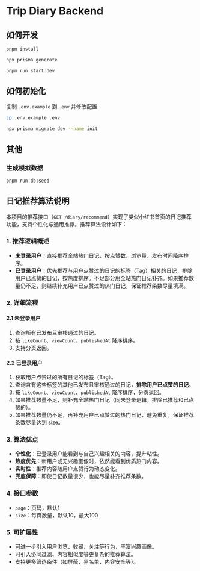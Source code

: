 # Trip Diary Backend

## 如何开发

```bash
pnpm install
```

```bash
npx prisma generate
```

```bash
pnpm run start:dev
```

## 如何初始化

复制 `.env.example` 到 `.env` 并修改配置

```bash
cp .env.example .env
```

```bash
npx prisma migrate dev --name init
```

## 其他

### 生成模拟数据

```bash
pnpm run db:seed
```

## 日记推荐算法说明

本项目的推荐接口（`GET /diary/recommend`）实现了类似小红书首页的日记推荐功能，支持个性化与通用推荐。推荐算法设计如下：

### 1. 推荐逻辑概述

- **未登录用户**：直接推荐全站热门日记，按点赞数、浏览量、发布时间降序排序。
- **已登录用户**：优先推荐与用户点赞过的日记的标签（Tag）相关的日记，排除用户已点赞的日记，按热度排序。不足部分用全站热门日记补齐。如果推荐数量仍不足，则继续补充用户已点赞过的热门日记，保证推荐条数尽量填满。

### 2. 详细流程

#### 2.1 未登录用户

1. 查询所有已发布且审核通过的日记。
2. 按 `likeCount`、`viewCount`、`publishedAt` 降序排序。
3. 支持分页返回。

#### 2.2 已登录用户

1. 获取用户点赞过的所有日记的标签（Tag）。
2. 查询含有这些标签的其他已发布且审核通过的日记，**排除用户已点赞的日记**。
3. 按 `likeCount`、`viewCount`、`publishedAt` 降序排序，分页返回。
4. 如果推荐数量不足，则补充全站热门日记（同未登录逻辑，排除已推荐和已点赞的）。
5. 如果推荐数量仍不足，再补充用户已点赞过的热门日记，避免重复，保证推荐条数尽量达到 size。

### 3. 算法优点

- **个性化**：已登录用户能看到与自己兴趣相关的内容，提升粘性。
- **热度优先**：新用户或无兴趣画像时，依然能看到优质热门内容。
- **实时性**：推荐内容随用户点赞行为动态变化。
- **兜底保障**：即使日记数量很少，也能尽量补齐推荐条数。

### 4. 接口参数

- `page`：页码，默认1
- `size`：每页数量，默认10，最大100

### 5. 可扩展性

- 可进一步引入用户浏览、收藏、关注等行为，丰富兴趣画像。
- 可引入协同过滤、内容相似度等更复杂的推荐算法。
- 支持更多筛选条件（如屏蔽、黑名单、内容安全等）。
